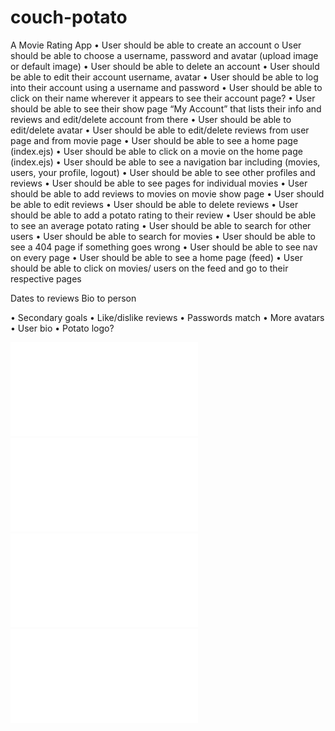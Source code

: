 # couch-potato
A Movie Rating App
•	User should be able to create an account
o	User should be able to choose a username, password and avatar (upload image or default image)
•	User should be able to delete an account
•	User should be able to edit their account username, avatar
•	User should be able to log into their account using a username and password
•	User should be able to click on their name wherever it appears to see their account page?
•	User should be able to see their show page “My Account” that lists their info and reviews and edit/delete account from there
•	User should be able to edit/delete avatar
•	User should be able to edit/delete reviews from user page and from movie page
•	User should be able to see a home page (index.ejs)
•	User should be able to click on a movie on the home page (index.ejs)
•	User should be able to see a navigation bar including (movies, users, your profile, logout)
•	User should be able to see other profiles and reviews
•	User should be able to see pages for individual movies 
•	User should be able to add reviews to movies on movie show page
•	User should be able to edit reviews
•	User should be able to delete reviews
•	User should be able to add a potato rating to their review
•	User should be able to see an average potato rating
•	User should be able to search for other users
•	User should be able to search for movies
•	User should be able to see a 404 page if something goes wrong
•	User should be able to see nav on every page
•	User should be able to see a home page (feed)
•	User should be able to click on movies/ users on the feed and go to their respective pages


Dates to reviews
Bio to person


•	Secondary goals
•	Like/dislike reviews
•	Passwords match
•	More avatars
•	User bio 
•	Potato logo?

![alt text](./wireframes/wire1.pdf)
![alt text](./wireframes/wire2.pdf)
![alt text](./wireframes/wire3.pdf)
![alt text](./wireframes/wire4.pdf)
